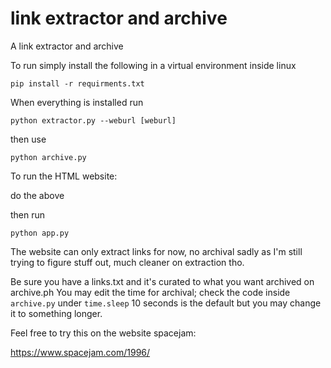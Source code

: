 # link extractor and archive

A link extractor and archive

To run simply install the following in a virtual environment inside linux

``
pip install -r requirments.txt
``

When everything is installed run

``
python extractor.py --weburl [weburl]
``

then use

``
python archive.py
``

To run the HTML website:

do the above

then run

    python app.py

The website can only extract links for now, no archival sadly as I'm still trying to figure stuff out, much cleaner on extraction tho.

Be sure you have a links.txt and it's curated to what you want archived on archive.ph
You may edit the time for archival; check the code inside `archive.py` under `time.sleep` 10 seconds is the default but you may change it to something longer.

Feel free to try this on the website spacejam:

https://www.spacejam.com/1996/
